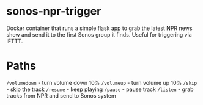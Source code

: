# sonos-npr-trigger

Docker container that runs a simple flask app to grab the latest NPR news show and send it to the first Sonos group it finds. Useful for triggering via IFTTT.

# Paths

`/volumedown` - turn volume down 10%
`/volumeup` - turn volume up 10%
`/skip` - skip the track
`/resume` - keep playing
`/pause` - pause track
`/listen` - grab tracks from NPR and send to Sonos system

